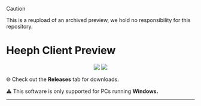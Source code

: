 > [!CAUTION]
> This is a reupload of an archived preview, we hold no responsibility for this repository.

# Heeph Client Preview

<div align="center">
  <img src="https://img.shields.io/badge/downloads%2D%31%2E%32%4B-green">
  <img src="https://img.shields.io/badge/version%2D%31%2E%38%2E%39-blue">
</div>

🌐 Check out the **Releases** tab for downloads.

⚠️ This software is only supported for PCs running **Windows.**

----
